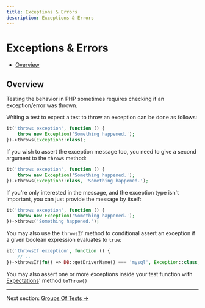 ```yaml
---
title: Exceptions & Errors
description: Exceptions & Errors
---
```


# Exceptions & Errors

- [Overview](#overview)

<a name="overview"></a>
## Overview

Testing the behavior in PHP sometimes requires
checking if an exception/error was thrown.

Writing a test to expect a test to throw an exception
can be done as follows:
```php
it('throws exception', function () {
    throw new Exception('Something happened.');
})->throws(Exception::class);
```

If you wish to assert the exception message too, you need to give
a second argument to the `throws` method:
```php
it('throws exception', function () {
    throw new Exception('Something happened.');
})->throws(Exception::class, 'Something happened.');
```

If you're only interested in the message, and the exception type
isn't important, you can just provide the message by itself:
```php
it('throws exception', function () {
    throw new Exception('Something happened.');
})->throws('Something happened.');
```

You may also use the `throwsIf` method to conditional assert an exception if a given boolean expression evaluates to `true`:
```php
it('throwsIf exception', function () {
    // ..
})->throwsIf(fn() => DB::getDriverName() === 'mysql', Exception::class, 'MySQL is not supported.');
```

You may also assert one or more exceptions inside your test function with [Expectations](/docs/expectations#expect-toThrow)' method `toThrow()`

---

Next section: [Groups Of Tests →](/docs/groups)
